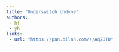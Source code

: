 ```yaml
---
title: "Underswitch Undyne"
authors:
 - hf
 - yh
links:
 - url: "https://pan.bilnn.com/s/Aq7OTD"
---
```


